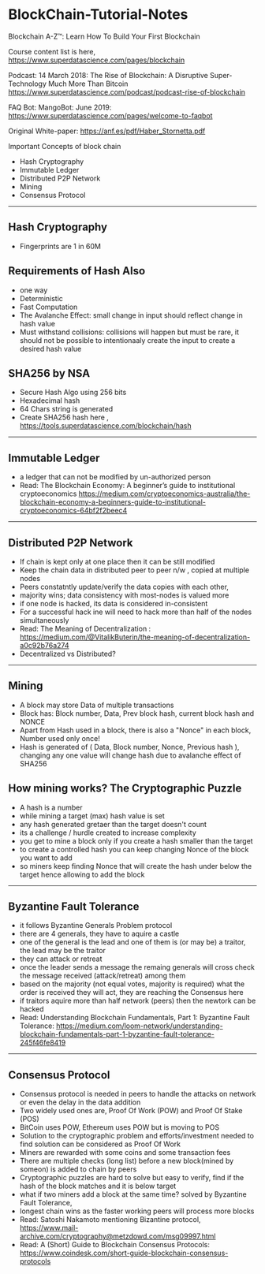 # BlockChain-Tutorial-Notes

Blockchain A-Z™: Learn How To Build Your First Blockchain

Course content list is here, https://www.superdatascience.com/pages/blockchain

Podcast: 14 March 2018: The Rise of Blockchain: A Disruptive Super-Technology Much More Than Bitcoin https://www.superdatascience.com/podcast/podcast-rise-of-blockchain

FAQ Bot: MangoBot: June 2019: https://www.superdatascience.com/pages/welcome-to-faqbot

Original White-paper: https://anf.es/pdf/Haber_Stornetta.pdf

Important Concepts of block chain
- Hash Cryptography
- Immutable Ledger
- Distributed P2P Network
- Mining
- Consensus Protocol

--------------------- --------------------- --------------------- --------------------- 

## Hash Cryptography
- Fingerprints are 1 in 60M

## Requirements of Hash Also
- one way
- Deterministic
- Fast Computation
- The Avalanche Effect: small change in input should reflect change in hash value
- Must withstand collisions: collisions will happen but must be rare, it should not be possible to intentionaaly create the input to create a desired hash value

## SHA256 by NSA
- Secure Hash Algo using 256 bits
- Hexadecimal hash
- 64 Chars string is generated
- Create SHA256 hash here , https://tools.superdatascience.com/blockchain/hash

--------------------- --------------------- --------------------- --------------------- 

## Immutable Ledger
- a ledger that can not be modified by un-authorized person
- Read: The Blockchain Economy: A beginner’s guide to institutional cryptoeconomics https://medium.com/cryptoeconomics-australia/the-blockchain-economy-a-beginners-guide-to-institutional-cryptoeconomics-64bf2f2beec4

--------------------- --------------------- --------------------- --------------------- 

## Distributed P2P Network
- If chain is kept only at one place then it can be still modified 
- Keep the chain data in distributed peer to peer n/w , copied at multiple nodes
- Peers constatntly update/verify the data copies with each other, 
- majority wins; data consistency with most-nodes is valued more
- if one node is hacked, its data is considered in-consistent
- For a successful hack ine will need to hack more than half of the nodes simultaneously
- Read: The Meaning of Decentralization : https://medium.com/@VitalikButerin/the-meaning-of-decentralization-a0c92b76a274
- Decentralized vs Distributed?

--------------------- --------------------- --------------------- --------------------- 

## Mining
- A block may store Data of multiple transactions
- Block has: Block number, Data, Prev block hash, current block hash and NONCE
- Apart from Hash used in a block, there is also a "Nonce" in each block, Number used only once!
- Hash is generated of ( Data, Block number, Nonce, Previous hash ), changing any one value will change hash due to avalanche effect of SHA256

## How mining works? The Cryptographic Puzzle
- A hash is a number
- while mining a target (max) hash value is set
- any hash generated gretaer than the target doesn't count
- its a challenge / hurdle created to increase complexity 
- you get to mine a block only if you create a hash smaller than the target
- to create a controlled hash you can keep changing Nonce of the block you want to add
- so miners keep finding Nonce that will create the hash under below the target hence allowing to add the block

--------------------- --------------------- --------------------- --------------------- 

## Byzantine Fault Tolerance
- it follows Byzantine Generals Problem protocol
- there are 4 generals, they have to aquire a castle
- one of the general is the lead and one of them is (or may be) a traitor, the lead may be the traitor 
- they can attack or retreat
- once the leader sends a message the remaing generals will cross check the message received (attack/retreat) among them
- based on the majority (not equal votes,  majority is required) what the order is received they will act, they are reaching the Consensus here
- if traitors aquire more than half network (peers) then the newtork can be hacked 
- Read: Understanding Blockchain Fundamentals, Part 1: Byzantine Fault Tolerance:  https://medium.com/loom-network/understanding-blockchain-fundamentals-part-1-byzantine-fault-tolerance-245f46fe8419


--------------------- --------------------- --------------------- --------------------- 

## Consensus Protocol
- Consensus protocol is needed in peers to handle the attacks on network or even the delay in the data addition
- Two widely used ones are, Proof Of Work (POW) and Proof Of Stake (POS)
- BitCoin uses POW, Ethereum uses POW but is moving to POS
- Solution to the cryptographic problem and efforts/investment needed to find solution can be considered as Proof Of Work
- Miners are rewarded with some coins and some transaction fees
- There are multiple checks (long list) before a new block(mined by someon) is added to chain by peers
- Cryptographic puzzles are hard to solve but easy to verify, find if the hash of the block matches and it is below target
- what if two miners add a block at the same time? solved by Byzantine Fault Tolerance, 
- longest chain wins as the faster working peers will process more blocks 
- Read: Satoshi Nakamoto mentioning Bizantine protocol, https://www.mail-archive.com/cryptography@metzdowd.com/msg09997.html
- Read: A (Short) Guide to Blockchain Consensus Protocols: https://www.coindesk.com/short-guide-blockchain-consensus-protocols












